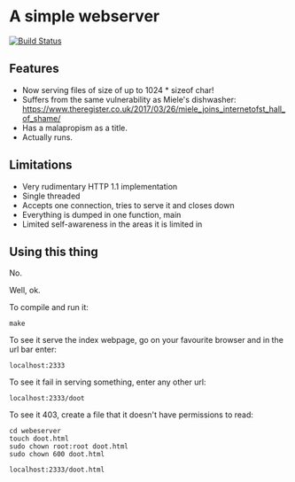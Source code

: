 # A simple webserver

[![Build Status](https://travis-ci.org/rski/websevere.svg?branch=master)](https://travis-ci.org/rski/websevere)

## Features

- Now serving files of size of  up to 1024 * sizeof char!
- Suffers from the same vulnerability as Miele's dishwasher:
  https://www.theregister.co.uk/2017/03/26/miele_joins_internetofst_hall_of_shame/
- Has a malapropism as a title.
- Actually runs.

## Limitations

- Very rudimentary HTTP 1.1 implementation
- Single threaded
- Accepts one connection, tries to serve it and closes down
- Everything is dumped in one function, main
- Limited self-awareness in the areas it is limited in

## Using this thing

No.

Well, ok.

To compile and run it:

    make

To see it serve the index webpage, go on your favourite browser and in the url bar enter:

    localhost:2333

To see it fail in serving something, enter any other url:

    localhost:2333/doot

To see it 403, create a file that it doesn't have permissions to read:

    cd webeserver
    touch doot.html
    sudo chown root:root doot.html
    sudo chown 600 doot.html

    localhost:2333/doot.html
